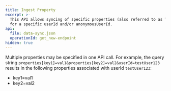 ```yaml
---
title: Ingest Property
excerpt: >-
  This API allows syncing of specific properties (also referred to as Traits)
  for a specific userId and/or anonymousUserId.
api:
  file: data-sync.json
  operationId: get_new-endpoint
hidden: true
---
```

Multiple properties may be specified in one API call. For example, the query string `properties[key1]=val1&properties[key2]=val2&userId=testUser123` results in the following properties associated with userId `testUser123`:

* key1=val1
* key2=val2